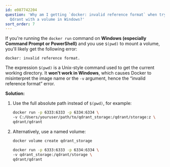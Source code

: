 ```yaml
---
id: e087742204
question: 'Why am I getting `docker: invalid reference format` when trying to run
  Qdrant with a volume in Windows?'
sort_order: 7
---
```


If you're running the `docker run` command on **Windows (especially Command Prompt or PowerShell)** and you use `$(pwd)` to mount a volume, you'll likely get the following error:

```
docker: invalid reference format.
```

The expression `$(pwd)` is a Unix-style command used to get the current working directory. It **won’t work in Windows**, which causes Docker to misinterpret the image name or the `-v` argument, hence the “invalid reference format” error.

**Solution:**

1. Use the full absolute path instead of `$(pwd)`, for example:

   ```bash
   docker run -p 6333:6333 -p 6334:6334 \
   -v C:/Users/youruser/path/to/qdrant_storage:/qdrant/storage:z \
   qdrant/qdrant
   ```

2. Alternatively, use a named volume:

   ```bash
   docker volume create qdrant_storage
   
   docker run -p 6333:6333 -p 6334:6334 \
   -v qdrant_storage:/qdrant/storage \
   qdrant/qdrant
   ```